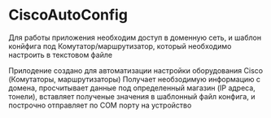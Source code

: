 # CiscoAutoConfig

Для работы приложения необходим доступ в доменную сеть, и шаблон конйфига под Комутатор/маршрутизатор, который необходимо настроить в текстовом файле

Прилодение создано для автоматизации настройки оборудования Cisco (Комутаторы, маршрутизаторы)
Получает необзодимую информацию с домена, просчитывает данные под определенный магазин (IP адреса, тонели), вставляет полученые значения в шаблонный файл конфига, и построчно отправляет по COM порту на устройство
